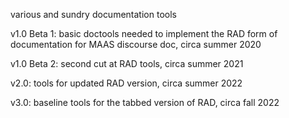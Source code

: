 various and sundry documentation tools

v1.0 Beta 1: basic doctools needed to implement the RAD form of documentation for MAAS discourse doc, circa summer 2020

v1.0 Beta 2: second cut at RAD tools, circa summer 2021

v2.0: tools for updated RAD version, circa summer 2022

v3.0: baseline tools for the tabbed version of RAD, circa fall 2022

